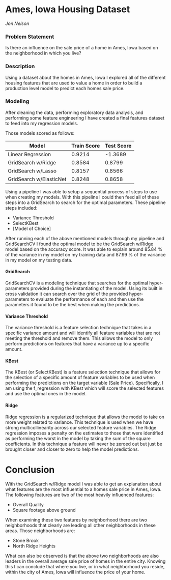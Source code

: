 # Ames, Iowa Housing Dataset

*Jon Nelson*

### Problem Statement

Is there an influence on the sale price of a home in Ames, Iowa based on the neighborhood in which you live?

### Description

Using a dataset about the homes in Ames, Iowa I explored all of the different housing features that are used to value a home in order to build a production level model to predict each homes sale price.

### Modeling

After cleaning the data, performing exploratory data analysis, and performing some feature engineering I have created a final features dataset to feed into my regression models.

Those models scored as follows:

| Model                   | Train Score | Test Score |
|-------------------------|-------------|------------|
| Linear Regression       |   0.9214    |   -1.3689  |
| GridSearch w/Ridge      |   0.8584    |    0.8799  |
| GridSearch w/Lasso      |   0.8157    |    0.8566  |
| GridSearch w/ElasticNet |   0.8248    |    0.8658  |

Using a pipeline I was able to setup a sequential process of steps to use when creating my models. With this pipeline I could then feed all of these steps into a GridSearch to search for the optimal parameters. These pipeline steps included:

- Variance Threshold
- SelectKBest
- [Model of Choice]

After running each of the above mentioned models through my pipeline and GridSearchCV I found the optimal model to be the GridSearch w/Ridge model based on the accuracy score. It was able to explain around 85.84 % of the variance in my model on my training data and 87.99 % of the variance in my model on my testing data.

#### GridSearch

GridSearchCV is a modeling technique that searches for the optimal hyper-parameters provided during the instantiating of the model. Using its built in cross validation it can search over the grid of the provided hyper-parameters to evaluate the performance of each and then use the parameters it found to be the best when making the predictions.

#### Variance Threshold

The variance threshold is a feature selection technique that takes in a specific variance amount and will identify all feature variables that are not meeting the threshold and remove them. This allows the model to only perform predictions on features that have a variance up to a specific amount.

#### KBest

The KBest (or SelectKBest) is a feature selection technique that allows for the selection of a specific amount of feature variables to be used when performing the predictions on the target variable (Sale Price). Specifically, I am using the f_regression with KBest which will score the selected features and use the optimal ones in the model.

#### Ridge

Ridge regression is a regularized technique that allows the model to take on more weight related to variance. This technique is used when we have strong multicollinearity across our selected feature variables. The Ridge regression imposes a penalty on the estimates to those that were identified as performing the worst in the model by taking the sum of the square coefficients. In this technique a feature will never be zeroed out but just be brought closer and closer to zero to help the model predictions.

# Conclusion

With the GridSearch w/Ridge model I was able to get an explanation about what features are the most influential to a homes sale price in Ames, Iowa. The following features are two of the most heavily influenced features:

- Overall Quality
- Square footage above ground

When examining these two features by neighborhood there are two neighborhoods that clearly are leading all other neighborhoods in these areas. Those neighborhoods are:

- Stone Brook
- North Ridge Heights

What can also be observed is that the above two neighborhoods are also leaders in the overall average sale price of homes in the entire city. Knowing this I can conclude that where you live, or in what neighborhood you reside, within the city of Ames, Iowa will influence the price of your home.
